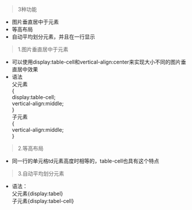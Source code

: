 >3种功能
- 图片垂直居中于元素
- 等高布局
- 自动平均划分元素，并且在一行显示  

>1.图片垂直居中于元素
- 可以使用display:table-cell和vertical-align:center来实现大小不同的图片垂直居中效果
- 语法  
父元素  
\{  
	display:table-cell;  
	vertical-align:middle;  
\}  
子元素   
\{  
	vertical-align:middle;  
\}  

>2.等高布局
- 同一行的单元格td元素高度时相等的，table-cell也具有这个特点  

>3.自动平均划分元素
- 语法：  
父元素\{display:tabel}  
子元素\{display:tabel-cell}